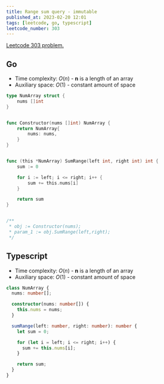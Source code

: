 ```yaml
---
title: Range sum query - immutable
published_at: 2023-02-20 12:01
tags: [leetcode, go, typescript]
leetcode_number: 303
---
```


[Leetcode 303 problem.](https://leetcode.com/problems/range-sum-query-immutable/)

## Go

- Time complexity: $O(n)$ - **n** is a length of an array
- Auxiliary space: $O(1)$ - constant amount of space

```go
type NumArray struct {
    nums []int
}


func Constructor(nums []int) NumArray {
    return NumArray{
        nums: nums,
    }
}


func (this *NumArray) SumRange(left int, right int) int {
    sum := 0

    for i := left; i <= right; i++ {
        sum += this.nums[i]
    }

    return sum
}


/**
 * obj := Constructor(nums);
 * param_1 := obj.SumRange(left,right);
 */
```

## Typescript

- Time complexity: $O(n)$ - **n** is a length of an array
- Auxiliary space: $O(1)$ - constant amount of space

```typescript
class NumArray {
  nums: number[];

  constructor(nums: number[]) {
    this.nums = nums;
  }

  sumRange(left: number, right: number): number {
    let sum = 0;

    for (let i = left; i <= right; i++) {
      sum += this.nums[i];
    }

    return sum;
  }
}
```
